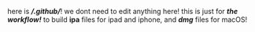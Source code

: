 here is ***/.github/***! we dont need to edit anything here! this is just for
***the workflow!*** to build **ipa** files for ipad and iphone, and ***dmg*** files for macOS!
